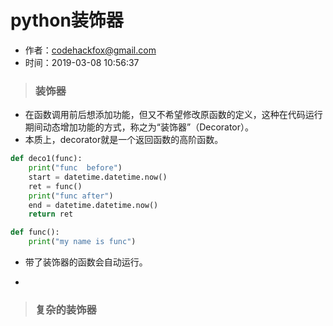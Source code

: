 # python装饰器

- 作者：codehackfox@gmail.com
- 时间：2019-03-08 10:56:37


>### 装饰器

- 在函数调用前后想添加功能，但又不希望修改原函数的定义，这种在代码运行期间动态增加功能的方式，称之为“装饰器”（Decorator）。
- 本质上，decorator就是一个返回函数的高阶函数。

```python
def deco1(func):
    print("func  before")
    start = datetime.datetime.now()
    ret = func()
    print("func after")
    end = datetime.datetime.now()
    return ret

def func():
    print("my name is func")
```

- 带了装饰器的函数会自动运行。

- 
>### 复杂的装饰器

